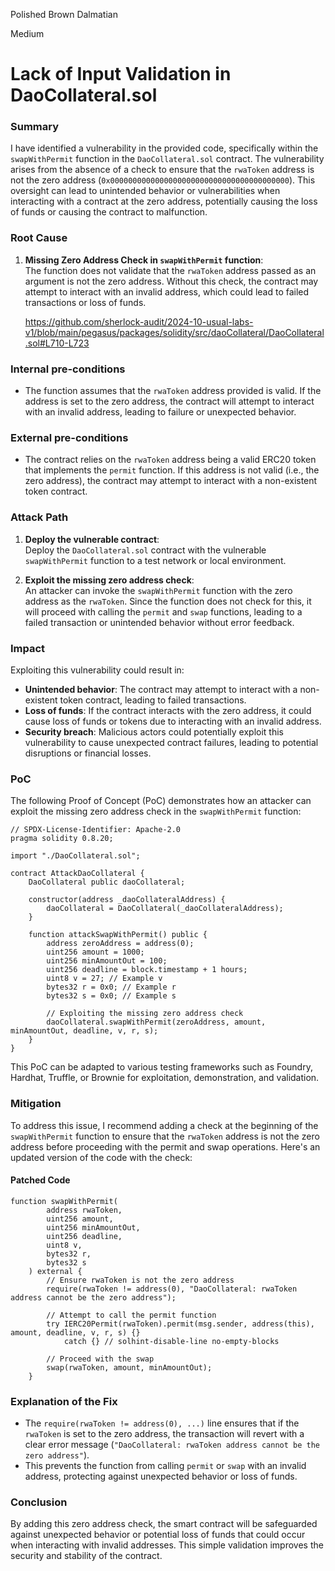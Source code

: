 Polished Brown Dalmatian

Medium

# Lack of Input Validation in DaoCollateral.sol

### Summary

I have identified a vulnerability in the provided code, specifically within the `swapWithPermit` function in the `DaoCollateral.sol` contract. The vulnerability arises from the absence of a check to ensure that the `rwaToken` address is not the zero address (`0x0000000000000000000000000000000000000000`). This oversight can lead to unintended behavior or vulnerabilities when interacting with a contract at the zero address, potentially causing the loss of funds or causing the contract to malfunction.

### Root Cause

1. **Missing Zero Address Check in `swapWithPermit` function**:  
   The function does not validate that the `rwaToken` address passed as an argument is not the zero address. Without this check, the contract may attempt to interact with an invalid address, which could lead to failed transactions or loss of funds.

   https://github.com/sherlock-audit/2024-10-usual-labs-v1/blob/main/pegasus/packages/solidity/src/daoCollateral/DaoCollateral.sol#L710-L723

### Internal pre-conditions

- The function assumes that the `rwaToken` address provided is valid. If the address is set to the zero address, the contract will attempt to interact with an invalid address, leading to failure or unexpected behavior.

### External pre-conditions

- The contract relies on the `rwaToken` address being a valid ERC20 token that implements the `permit` function. If this address is not valid (i.e., the zero address), the contract may attempt to interact with a non-existent token contract.

### Attack Path

1. **Deploy the vulnerable contract**:  
   Deploy the `DaoCollateral.sol` contract with the vulnerable `swapWithPermit` function to a test network or local environment.
   
2. **Exploit the missing zero address check**:  
   An attacker can invoke the `swapWithPermit` function with the zero address as the `rwaToken`. Since the function does not check for this, it will proceed with calling the `permit` and `swap` functions, leading to a failed transaction or unintended behavior without error feedback.

### Impact

Exploiting this vulnerability could result in:
- **Unintended behavior**: The contract may attempt to interact with a non-existent token contract, leading to failed transactions.
- **Loss of funds**: If the contract interacts with the zero address, it could cause loss of funds or tokens due to interacting with an invalid address.
- **Security breach**: Malicious actors could potentially exploit this vulnerability to cause unexpected contract failures, leading to potential disruptions or financial losses.

### PoC

The following Proof of Concept (PoC) demonstrates how an attacker can exploit the missing zero address check in the `swapWithPermit` function:

```solidity
// SPDX-License-Identifier: Apache-2.0
pragma solidity 0.8.20;

import "./DaoCollateral.sol";

contract AttackDaoCollateral {
    DaoCollateral public daoCollateral;

    constructor(address _daoCollateralAddress) {
        daoCollateral = DaoCollateral(_daoCollateralAddress);
    }

    function attackSwapWithPermit() public {
        address zeroAddress = address(0);
        uint256 amount = 1000;
        uint256 minAmountOut = 100;
        uint256 deadline = block.timestamp + 1 hours;
        uint8 v = 27; // Example v
        bytes32 r = 0x0; // Example r
        bytes32 s = 0x0; // Example s

        // Exploiting the missing zero address check
        daoCollateral.swapWithPermit(zeroAddress, amount, minAmountOut, deadline, v, r, s);
    }
}
```

This PoC can be adapted to various testing frameworks such as Foundry, Hardhat, Truffle, or Brownie for exploitation, demonstration, and validation.

### Mitigation

To address this issue, I recommend adding a check at the beginning of the `swapWithPermit` function to ensure that the `rwaToken` address is not the zero address before proceeding with the permit and swap operations. Here's an updated version of the code with the check:
#### Patched Code

```solidity
function swapWithPermit(
        address rwaToken,
        uint256 amount,
        uint256 minAmountOut,
        uint256 deadline,
        uint8 v,
        bytes32 r,
        bytes32 s
    ) external {
        // Ensure rwaToken is not the zero address
        require(rwaToken != address(0), "DaoCollateral: rwaToken address cannot be the zero address");
        
        // Attempt to call the permit function
        try IERC20Permit(rwaToken).permit(msg.sender, address(this), amount, deadline, v, r, s) {} 
            catch {} // solhint-disable-line no-empty-blocks
        
        // Proceed with the swap
        swap(rwaToken, amount, minAmountOut);
    }
```

### **Explanation of the Fix**
- The `require(rwaToken != address(0), ...)` line ensures that if the `rwaToken` is set to the zero address, the transaction will revert with a clear error message (`"DaoCollateral: rwaToken address cannot be the zero address"`).
- This prevents the function from calling `permit` or `swap` with an invalid address, protecting against unexpected behavior or loss of funds.

### **Conclusion**
By adding this zero address check, the smart contract will be safeguarded against unexpected behavior or potential loss of funds that could occur when interacting with invalid addresses. This simple validation improves the security and stability of the contract.